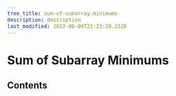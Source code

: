 ```yaml
---
tree_title: sum-of-subarray-minimums
description: description
last_modified: 2022-06-09T21:23:28.2328
---
```


# Sum of Subarray Minimums

## Contents
